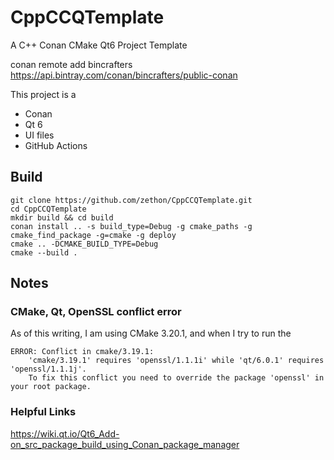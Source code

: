 # CppCCQTemplate
A C++ Conan CMake Qt6 Project Template

conan remote add bincrafters https://api.bintray.com/conan/bincrafters/public-conan

This project is a 

* Conan
* Qt 6
* UI files
* GitHub Actions

## Build

```
git clone https://github.com/zethon/CppCCQTemplate.git
cd CppCCQTemplate 
mkdir build && cd build
conan install .. -s build_type=Debug -g cmake_paths -g cmake_find_package -g=cmake -g deploy
cmake .. -DCMAKE_BUILD_TYPE=Debug
cmake --build . 
```
## Notes
### CMake, Qt, OpenSSL conflict error

As of this writing, I am using CMake 3.20.1, and when I try to run the 

```
ERROR: Conflict in cmake/3.19.1:
    'cmake/3.19.1' requires 'openssl/1.1.1i' while 'qt/6.0.1' requires 'openssl/1.1.1j'.
    To fix this conflict you need to override the package 'openssl' in your root package.
```

### Helpful Links

https://wiki.qt.io/Qt6_Add-on_src_package_build_using_Conan_package_manager
